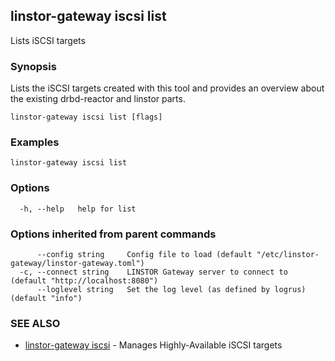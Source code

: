 ## linstor-gateway iscsi list

Lists iSCSI targets

### Synopsis

Lists the iSCSI targets created with this tool and provides an overview
about the existing drbd-reactor and linstor parts.

```
linstor-gateway iscsi list [flags]
```

### Examples

```
linstor-gateway iscsi list
```

### Options

```
  -h, --help   help for list
```

### Options inherited from parent commands

```
      --config string     Config file to load (default "/etc/linstor-gateway/linstor-gateway.toml")
  -c, --connect string    LINSTOR Gateway server to connect to (default "http://localhost:8080")
      --loglevel string   Set the log level (as defined by logrus) (default "info")
```

### SEE ALSO

* [linstor-gateway iscsi](linstor-gateway_iscsi.md)	 - Manages Highly-Available iSCSI targets

